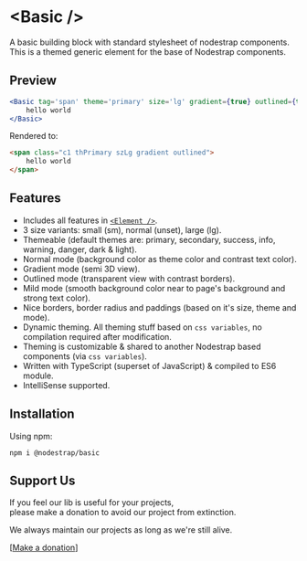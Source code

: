 # &lt;Basic /&gt;
A basic building block with standard stylesheet of nodestrap components.  
This is a themed generic element for the base of Nodestrap components.

## Preview

```jsx
<Basic tag='span' theme='primary' size='lg' gradient={true} outlined={true} >
    hello world
</Basic>
```
Rendered to:
```html
<span class="c1 thPrimary szLg gradient outlined">
    hello world
</span>
```

## Features
* Includes all features in [`<Element />`](https://www.npmjs.com/package/@nodestrap/element).
* 3 size variants: small (sm), normal (unset), large (lg).
* Themeable (default themes are: primary, secondary, success, info, warning, danger, dark & light).
* Normal mode (background color as theme color and contrast text color).
* Gradient mode (semi 3D view).
* Outlined mode (transparent view with contrast borders).
* Mild mode (smooth background color near to page's background and strong text color).
* Nice borders, border radius and paddings (based on it's size, theme and mode).
* Dynamic theming. All theming stuff based on `css variables`, no compilation required after modification.
* Theming is customizable & shared to another Nodestrap based components (via `css variables`).
* Written with TypeScript (superset of JavaScript) & compiled to ES6 module.
* IntelliSense supported.

## Installation

Using npm:
```
npm i @nodestrap/basic
```

## Support Us

If you feel our lib is useful for your projects,  
please make a donation to avoid our project from extinction.

We always maintain our projects as long as we're still alive.

[[Make a donation](https://ko-fi.com/heymarco)]
